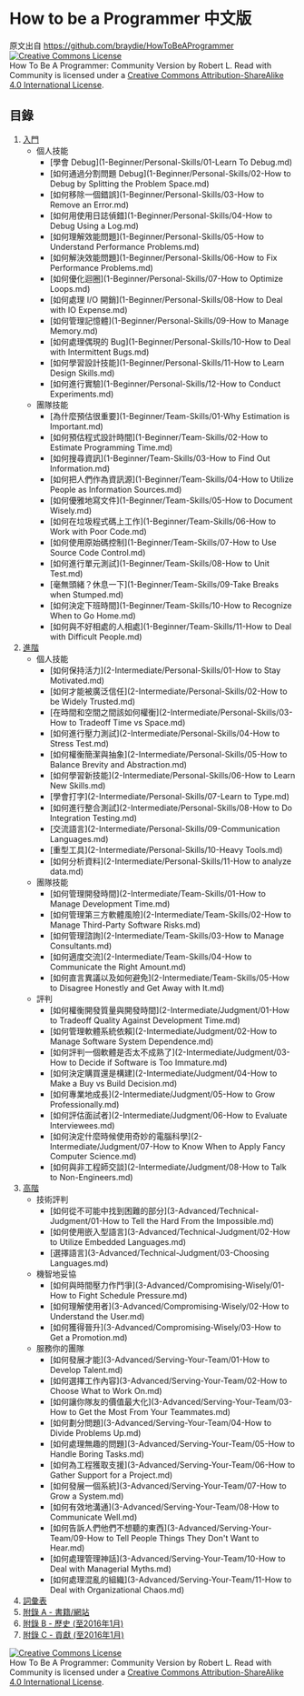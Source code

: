 # How to be a Programmer 中文版
[//]: # (Version:1.0.0)
原文出自 https://github.com/braydie/HowToBeAProgrammer
<a rel="license" href="http://creativecommons.org/licenses/by-sa/4.0/"><img alt="Creative Commons License" style="border-width:0" src="https://i.creativecommons.org/l/by-sa/4.0/88x31.png" /></a><br /><span xmlns:dct="http://purl.org/dc/terms/" href="http://purl.org/dc/dcmitype/Text" property="dct:title" rel="dct:type">How To Be A Programmer: Community Version</span> by <span xmlns:cc="http://creativecommons.org/ns#" property="cc:attributionName">Robert L. Read with Community</span> is licensed under a <a rel="license" href="http://creativecommons.org/licenses/by-sa/4.0/">Creative Commons Attribution-ShareAlike 4.0 International License</a>.

## 目錄

1. [入門](1-Beginner/README.md)
	- 個人技能
		- [學會 Debug](1-Beginner/Personal-Skills/01-Learn To Debug.md)
		- [如何通過分割問題 Debug](1-Beginner/Personal-Skills/02-How to Debug by Splitting the Problem Space.md)
		- [如何移除一個錯誤](1-Beginner/Personal-Skills/03-How to Remove an Error.md)
		- [如何用使用日誌偵錯](1-Beginner/Personal-Skills/04-How to Debug Using a Log.md)
		- [如何理解效能問題](1-Beginner/Personal-Skills/05-How to Understand Performance Problems.md)
		- [如何解決效能問題](1-Beginner/Personal-Skills/06-How to Fix Performance Problems.md)
		- [如何優化迴圈](1-Beginner/Personal-Skills/07-How to Optimize Loops.md)
		- [如何處理 I/O 開銷](1-Beginner/Personal-Skills/08-How to Deal with IO Expense.md)
		- [如何管理記憶體](1-Beginner/Personal-Skills/09-How to Manage Memory.md)
		- [如何處理偶現的 Bug](1-Beginner/Personal-Skills/10-How to Deal with Intermittent Bugs.md)
		- [如何學習設計技能](1-Beginner/Personal-Skills/11-How to Learn Design Skills.md)
		- [如何進行實驗](1-Beginner/Personal-Skills/12-How to Conduct Experiments.md)
	- 團隊技能
		- [為什麼預估很重要](1-Beginner/Team-Skills/01-Why Estimation is Important.md)
		- [如何預估程式設計時間](1-Beginner/Team-Skills/02-How to Estimate Programming Time.md)
		- [如何搜尋資訊](1-Beginner/Team-Skills/03-How to Find Out Information.md)
		- [如何把人們作為資訊源](1-Beginner/Team-Skills/04-How to Utilize People as Information Sources.md)
		- [如何優雅地寫文件](1-Beginner/Team-Skills/05-How to Document Wisely.md)
		- [如何在垃圾程式碼上工作](1-Beginner/Team-Skills/06-How to Work with Poor Code.md)
		- [如何使用原始碼控制](1-Beginner/Team-Skills/07-How to Use Source Code Control.md)
		- [如何進行單元測試](1-Beginner/Team-Skills/08-How to Unit Test.md)
		- [毫無頭緒？休息一下](1-Beginner/Team-Skills/09-Take Breaks when Stumped.md)
		- [如何決定下班時間](1-Beginner/Team-Skills/10-How to Recognize When to Go Home.md)
		- [如何與不好相處的人相處](1-Beginner/Team-Skills/11-How to Deal with Difficult People.md)
2. [進階](2-Intermediate/README.md)
	- 個人技能
		- [如何保持活力](2-Intermediate/Personal-Skills/01-How to Stay Motivated.md)
		- [如何才能被廣泛信任](2-Intermediate/Personal-Skills/02-How to be Widely Trusted.md)
		- [在時間和空間之間該如何權衡](2-Intermediate/Personal-Skills/03-How to Tradeoff Time vs Space.md)
		- [如何進行壓力測試](2-Intermediate/Personal-Skills/04-How to Stress Test.md)
		- [如何權衡簡潔與抽象](2-Intermediate/Personal-Skills/05-How to Balance Brevity and Abstraction.md)
		- [如何學習新技能](2-Intermediate/Personal-Skills/06-How to Learn New Skills.md)
		- [學會打字](2-Intermediate/Personal-Skills/07-Learn to Type.md)
		- [如何進行整合測試](2-Intermediate/Personal-Skills/08-How to Do Integration Testing.md)
		- [交流語言](2-Intermediate/Personal-Skills/09-Communication Languages.md)
		- [重型工具](2-Intermediate/Personal-Skills/10-Heavy Tools.md)
		- [如何分析資料](2-Intermediate/Personal-Skills/11-How to analyze data.md)
	- 團隊技能
		- [如何管理開發時間](2-Intermediate/Team-Skills/01-How to Manage Development Time.md)
		- [如何管理第三方軟體風險](2-Intermediate/Team-Skills/02-How to Manage Third-Party Software Risks.md)
		- [如何管理諮詢](2-Intermediate/Team-Skills/03-How to Manage Consultants.md)
		- [如何適度交流](2-Intermediate/Team-Skills/04-How to Communicate the Right Amount.md)
		- [如何直言異議以及如何避免](2-Intermediate/Team-Skills/05-How to Disagree Honestly and Get Away with It.md)
	- 評判
		- [如何權衡開發質量與開發時間](2-Intermediate/Judgment/01-How to Tradeoff Quality Against Development Time.md)
		- [如何管理軟體系統依賴](2-Intermediate/Judgment/02-How to Manage Software System Dependence.md)
		- [如何評判一個軟體是否太不成熟了](2-Intermediate/Judgment/03-How to Decide if Software is Too Immature.md)
		- [如何決定購買還是構建](2-Intermediate/Judgment/04-How to Make a Buy vs Build Decision.md)
		- [如何專業地成長](2-Intermediate/Judgment/05-How to Grow Professionally.md)
		- [如何評估面試者](2-Intermediate/Judgment/06-How to Evaluate Interviewees.md)
		- [如何決定什麼時候使用奇妙的電腦科學](2-Intermediate/Judgment/07-How to Know When to Apply Fancy Computer Science.md)
		- [如何與非工程師交談](2-Intermediate/Judgment/08-How to Talk to Non-Engineers.md)
3. [高階](3-Advanced/README.md)
	- 技術評判
        - [如何從不可能中找到困難的部分](3-Advanced/Technical-Judgment/01-How to Tell the Hard From the Impossible.md)
        - [如何使用嵌入型語言](3-Advanced/Technical-Judgment/02-How to Utilize Embedded Languages.md)
        - [選擇語言](3-Advanced/Technical-Judgment/03-Choosing Languages.md)
    - 機智地妥協
        - [如何與時間壓力作鬥爭](3-Advanced/Compromising-Wisely/01-How to Fight Schedule Pressure.md)
        - [如何理解使用者](3-Advanced/Compromising-Wisely/02-How to Understand the User.md)
        - [如何獲得晉升](3-Advanced/Compromising-Wisely/03-How to Get a Promotion.md)
    - 服務你的團隊
        - [如何發展才能](3-Advanced/Serving-Your-Team/01-How to Develop Talent.md)
        - [如何選擇工作內容](3-Advanced/Serving-Your-Team/02-How to Choose What to Work On.md)
        - [如何讓你隊友的價值最大化](3-Advanced/Serving-Your-Team/03-How to Get the Most From Your Teammates.md)
        - [如何劃分問題](3-Advanced/Serving-Your-Team/04-How to Divide Problems Up.md)
        - [如何處理無趣的問題](3-Advanced/Serving-Your-Team/05-How to Handle Boring Tasks.md)
        - [如何為工程獲取支援](3-Advanced/Serving-Your-Team/06-How to Gather Support for a Project.md)
        - [如何發展一個系統](3-Advanced/Serving-Your-Team/07-How to Grow a System.md)
        - [如何有效地溝通](3-Advanced/Serving-Your-Team/08-How to Communicate Well.md)
        - [如何告訴人們他們不想聽的東西](3-Advanced/Serving-Your-Team/09-How to Tell People Things They Don't Want to Hear.md)
        - [如何處理管理神話](3-Advanced/Serving-Your-Team/10-How to Deal with Managerial Myths.md)
        - [如何處理混亂的組織](3-Advanced/Serving-Your-Team/11-How to Deal with Organizational Chaos.md)
4. [詞彙表](4-Glossary.md)
5. [附錄 A - 書籍/網站](5-Bibliography.md)
6. [附錄 B - 歷史 (至2016年1月)](6-History.md)
6. [附錄 C - 貢獻 (至2016年1月)](7-Contributions.md)


<a rel="license" href="http://creativecommons.org/licenses/by-sa/4.0/"><img alt="Creative Commons License" style="border-width:0" src="https://i.creativecommons.org/l/by-sa/4.0/88x31.png" /></a><br /><span xmlns:dct="http://purl.org/dc/terms/" href="http://purl.org/dc/dcmitype/Text" property="dct:title" rel="dct:type">How To Be A Programmer: Community Version</span> by <span xmlns:cc="http://creativecommons.org/ns#" property="cc:attributionName">Robert L. Read with Community</span> is licensed under a <a rel="license" href="http://creativecommons.org/licenses/by-sa/4.0/">Creative Commons Attribution-ShareAlike 4.0 International License</a>.

